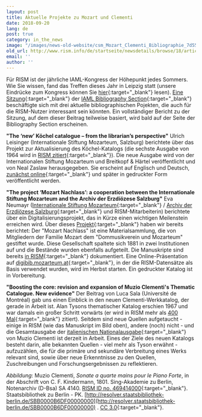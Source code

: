 ```yaml
---
layout: post
title: Aktuelle Projekte zu Mozart und Clementi
date: 2018-09-20
lang: de
post: true
category: in_the_news
image: "/images/news-old-website/csm_Mozart_Clementi_Bibliographie_7d553a8de4.jpg"
old_url: http://www.rism.info/de/startseite/newsdetails/browse/18/article/64/current-mozart-and-clementi-projects.html
email: ''
author: ''
---
```


Für RISM ist der jährliche IAML-Kongress der Höhepunkt jedes Sommers. Wie Sie wissen, fand das Treffen dieses Jahr in Leipzig statt (unsere Eindrücke zum Kongress können Sie [hier](http://www.rism.info/de/startseite/newsdetails/?tx_ttnews%5BbackPid%5D=64&tx_ttnews%5Btt_news%5D=1691&cHash=91961d9568789b15639bf9fae2afe12c){:target="_blank"} lesen). [Eine Sitzung](http://sched.co/FOsb){:target="_blank"} der [IAML Bibliography Section](https://www.iaml.info/bibliography){:target="_blank"} beschäftigte sich mit drei aktuelle bibliographischen Pojekten, die auch für die RISM-Nutzer interessant sein könnten. Ein vollständiger Bericht zu der Sitzung, auf dem dieser Beitrag teilweise basiert, wird bald auf der Seite der Bibliography Section erscheinen.

**"The ‘new’ Köchel catalogue – from the librarian’s perspective"**
Ulrich Leisinger (Internationale Stiftung Mozarteum, Salzburg) berichtete über das Projekt zur Aktualisierung des Köchel-Katalogs (die sechste Ausgabe von 1964 wird in [RISM zitiert](https://opac.rism.info/metaopac/perma.do;jsessionid=1A6AFCDF452322C76BC31E2203E49DB2.touch01?v=rism&q=-1%3d%22lit50%22){:target="_blank"}). Die neue Ausgabe wird von der Internationalen Stiftung Mozarteum und Breitkopf & Härtel veröffentlicht und von Neal Zaslaw herausgegeben. Sie erscheint auf Englisch und Deutsch, [zunächst online](http://dme.mozarteum.at/){:target="_blank"} und später in gedruckter Form veröffentlicht werden.

**"The project ‘Mozart Nachlass’: a cooperation between the Internationale Stiftung Mozarteum and the Archiv der Erzdiözese Salzburg"**
Eva Neumayr ([Internationale Stiftung Mozarteum](https://mozarteum.at/en/bibliotheca-mozartiana/){:target="_blank"} / [Archiv der Erzdiözese Salzburg](http://www.kirchen.net/archiv/bestaende/sammlungen/musikalien/){:target="_blank"} und RISM-Mitarbeiterin) berichtete über ein Digitalisierungsprojekt, das in Kürze einen wichtigen Meilenstein erreichen wird. Über dieses [Projekt](/library_collections/2015/03/09/cataloging-and-digitizing-the-dommusikverein-and.html){:target="_blank"} haben wir bereits berichtet: Der "Mozart Nachlass" ist eine Materialsammlung, die von Mitgliedern der Familie Mozart dem "Dommusikverein und Mozarteum" gestiftet wurde. Diese Gesellschaft spaltete sich 1881 in zwei Institutionen auf und die Bestände wurden ebenfalls aufgeteilt. Die Manuskripte sind bereits [in RISM](https://opac.rism.info/search?View=rism&siglum=A-S*&q=mozart+nachlass){:target="_blank"} dokumentiert. Eine Online-Präsentation auf [digibib.mozarteum.at](http://digibib.mozarteum.at/){:target="_blank"}, in der die RISM-Datensätze als Basis verwendet wurden, wird im Herbst starten. Ein gedruckter Katalog ist in Vorbereitung.

**"Boosting the core: revision and expansion of Muzio Clementi's Thematic Catalogue. New evidence"**
Der Beitrag von Luca Sala (Université de Montréal) gab uns einen Einblick in den neuen Clementi-Werkkatalog, der gerade in Arbeit ist. Alan Tysons thematischer Katalog erschien 1967 und war damals ein großer Schritt vorwärts (er wird in RISM mehr als [400 Mal](https://opac.rism.info/metaopac/perma.do?v=rism&q=-1%3d%22lit104%22){:target="_blank"} zitiert). Seitdem sind neue Quellen aufgetaucht - einige in RISM (wie das Manuskript im Bild oben), andere (noch) nicht - und die Gesamtausgabe der [italienischen Nationalausgabe](http://www.muzioclementi.com/critical.php){:target="_blank"} von Muzio Clementi ist derzeit in Arbeit. Eines der Ziele des neuen Katalogs besteht darin, alle bekannten Quellen - viel mehr als Tyson erwähnt - aufzuzählen, die für die primäre und sekundäre Verbreitung eines Werks relevant sind, sowie über neue Erkenntnisse zu den Quellen, Zuschreibungen und Forschungsergebnissen zu reflektieren.

_Abbildung_: Muzio Clementi, _Sonate a quarte mains pour le Piano Forte_, in der Abschrift von C. F. Kindermann, 1801. Sing-Akademie zu Berlin, Notenarchiv (D-Bsa) SA 4140. [RISM ID no. 469414000](https://opac.rism.info/search?id=469414000&View=rism){:target="_blank"}. Staatsbibliothek zu Berlin - PK. [http://resolver.staatsbibliothek-berlin.de/SBB0000B6DF00000000](http://resolver.staatsbibliothek-berlin.de/SBB0000B6DF00000000) . [CC 3.0](http://creativecommons.org/licenses/by-nc-sa/3.0/de/){:target="_blank"}.
